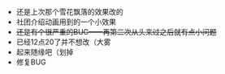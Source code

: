 - 还是上次那个雪花飘落的效果改的
- 社团介绍动画用到的一个小效果
- ~~还是有个很严重的BUG——再第二次从头来过之后就有点小问题~~
- 已经12点20了并不想改（大雾
- 起来随缘吧（划掉
- 修复BUG